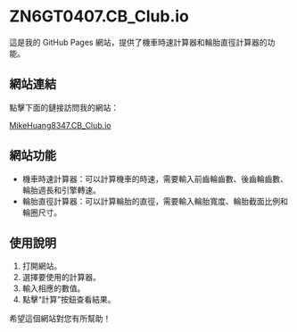 # ZN6GT0407.CB_Club.io

這是我的 GitHub Pages 網站，提供了機車時速計算器和輪胎直徑計算器的功能。

## 網站連結

點擊下面的鏈接訪問我的網站：

[MikeHuang8347.CB_Club.io](https://MikeHuang8347.github.io/ZN6GT0407.CB_Club.io/)

## 網站功能

- 機車時速計算器：可以計算機車的時速，需要輸入前齒輪齒數、後齒輪齒數、輪胎週長和引擎轉速。
- 輪胎直徑計算器：可以計算輪胎的直徑，需要輸入輪胎寬度、輪胎截面比例和輪圈尺寸。

## 使用說明

1. 打開網站。
2. 選擇要使用的計算器。
3. 輸入相應的數值。
4. 點擊“計算”按鈕查看結果。

希望這個網站對您有所幫助！
